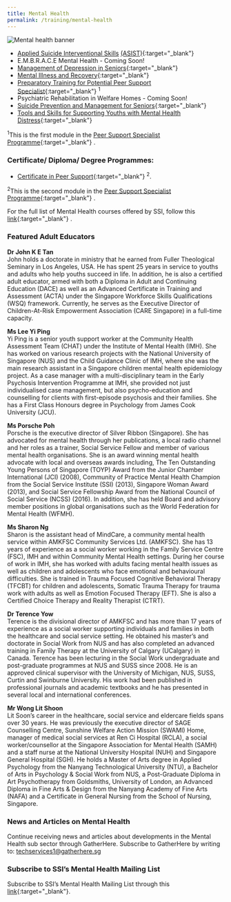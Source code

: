 ```yaml
---
title: Mental Health
permalink: /training/mental-health
---
```

![Mental health banner](/images/training/mental%20health%20SSI_header-banner-757-x-239px3.jpg)


-   [Applied Suicide Interventional Skills](https://e-services.ncss.gov.sg/Training/Course/TemplateSearch?Keyword=applied+suicide+) [(ASIST)](https://e-services.ncss.gov.sg/Training/Course/TemplateSearch?Keyword=applied+suicide+){:target="_blank"}   
-   E.M.B.R.A.C.E Mental Health - Coming Soon!
-   [Management of Depression in Seniors](https://e-services.ncss.gov.sg/Training/Course/TemplateSearch?Filter.Keyword=Management+of+depression+in+seniors&Filter.CourseDatesString=&Filter.TypeOfCourse.Value=&Filter.TypeOfCourse.Label=&Filter.CourseSubCategory.Id=14a99fd7-e127-e611-8112-000c296ee03a&Filter.CourseSubCategory.LogicalName=nis_coursesubcategory&Filter.CourseSubCategory.Name=Mental+Health&Filter.CourseSubCategory.ToRemove=False){:target="_blank"}   
-   [Mental Illness and Recovery](https://e-services.ncss.gov.sg/Training/Course/TemplateSearch?Filter.Keyword=mental+illness+and+recovery&Filter.CourseDatesString=&Filter.TypeOfCourse.Value=&Filter.TypeOfCourse.Label=&Filter.CourseSubCategory.Id=14a99fd7-e127-e611-8112-000c296ee03a&Filter.CourseSubCategory.LogicalName=nis_coursesubcategory&Filter.CourseSubCategory.Name=Mental+Health&Filter.CourseSubCategory.ToRemove=False){:target="_blank"}   
-   [Preparatory Training for Potential Peer Support Specialist](https://www.ssi.sg/Training-(1)/Mental-Health/Peer-Support-Specialist-Programme/Certificate-in-Peer-Support){:target="_blank"}  <sup>1</sup>
-   Psychiatric Rehabilitation in Welfare Homes - Coming Soon!
-   [Suicide Prevention and Management for Seniors](https://e-services.ncss.gov.sg/Training/Course/TemplateSearch?Keyword=Suicide+Prevention+and+Management+for+Seniors){:target="_blank"}   
-   [Tools and Skills for Supporting Youths with Mental Health Distress](https://e-services.ncss.gov.sg/Training/Course/TemplateSearch?Filter.Keyword=tools+and+skills+for+supporting+youths+with+mental+health&Filter.CourseDatesString=&Filter.TypeOfCourse.Value=&Filter.TypeOfCourse.Label=&Filter.CourseSubCategory.Id=&Filter.CourseSubCategory.LogicalName=&Filter.CourseSubCategory.Name=&Filter.CourseSubCategory.ToRemove=){:target="_blank"}   

<sup>1</sup>This is the first module in the  [Peer Support Specialist Programme](https://www.ssi.sg/Training-(1)/Mental-Health/Peer-Support-Specialist-Programme){:target="_blank"}   .

### Certificate/ Diploma/ Degree Programmes:

 - [Certificate in Peer Support](/training-(1)/cet-programmes/certificate-in-peer-support){:target="_blank"}   <sup>2</sup>.

<sup>2</sup>This is the second module in the  [Peer Support Specialist Programme](/training-(1)/cet-programmes/peer-support-specialist-programme){:target="_blank"}   .


For the full list of Mental Health courses offered by SSI, follow this  [link](http://e-services.ncss.gov.sg/Training/Course/TemplateSearch?Filter.Keyword=&Filter.CourseDatesString=&Filter.TypeOfCourse.Value=&Filter.TypeOfCourse.Label=&Filter.CourseSubCategory.Id=14a99fd7-e127-e611-8112-000c296ee03a&Filter.CourseSubCategory.LogicalName=nis_coursesubcategory&Filter.CourseSubCategory.Name=Mental+Health&Filter.CourseSubCategory.ToRemove=){:target="_blank"}   .


### Featured Adult Educators

**Dr John K E Tan**  
John holds a doctorate in ministry that he earned from Fuller Theological Seminary in Los Angeles, USA. He has spent 25 years in service to youths and adults who help youths succeed in life. In addition, he is also a certified adult educator, armed with both a Diploma in Adult and Continuing Education (DACE) as well as an Advanced Certificate in Training and Assessment (ACTA) under the Singapore Workforce Skills Qualifications (WSQ) framework. Currently, he serves as the Executive Director of Children-At-Risk Empowerment Association (CARE Singapore) in a full-time capacity.

**Ms Lee Yi Ping**  
Yi Ping is a senior youth support worker at the Community Health Assessment Team (CHAT) under the Institute of Mental Health (IMH). She has worked on various research projects with the National University of Singapore (NUS) and the Child Guidance Clinic of IMH, where she was the main research assistant in a Singapore children mental health epidemiology project. As a case manager with a multi-disciplinary team in the Early Psychosis Intervention Programme at IMH, she provided not just individualised case management, but also psycho-education and counselling for clients with first-episode psychosis and their families. She has a First Class Honours degree in Psychology from James Cook University (JCU).

**Ms Porsche Poh**  
Porsche is the executive director of Silver Ribbon (Singapore). She has advocated for mental health through her publications, a local radio channel and her roles as a trainer, Social Service Fellow and member of various mental health organisations. She is an award winning mental health advocate with local and overseas awards including, The Ten Outstanding Young Persons of Singapore (TOYP) Award from the Junior Chamber International (JCI) (2008), Community of Practice Mental Health Champion from the Social Service Institute (SSI) (2013), Singapore Woman Award (2013), and Social Service Fellowship Award from the National Council of Social Service (NCSS) (2016). In addition, she has held Board and advisory member positions in global organisations such as the World Federation for Mental Health (WFMH).

**Ms Sharon Ng**  
Sharon is the assistant head of MindCare, a community mental health service within AMKFSC Community Services Ltd. (AMKFSC). She has 13 years of experience as a social worker working in the Family Service Centre (FSC), IMH and within Community Mental Health settings. During her course of work in IMH, she has worked with adults facing mental health issues as well as children and adolescents who face emotional and behavioural difficulties. She is trained in Trauma Focused Cognitive Behavioral Therapy (TFCBT) for children and adolescents, Somatic Trauma Therapy for trauma work with adults as well as Emotion Focused Therapy (EFT). She is also a Certified Choice Therapy and Reality Therapist (CTRT).

**Dr Terence Yow**  
Terence is the divisional director of AMKFSC and has more than 17 years of experience as a social worker supporting individuals and families in both the healthcare and social service setting. He obtained his master’s and doctorate in Social Work from NUS and has also completed an advanced training in Family Therapy at the University of Calgary (UCalgary) in Canada. Terence has been lecturing in the Social Work undergraduate and post-graduate programmes at NUS and SUSS since 2008. He is an approved clinical supervisor with the University of Michigan, NUS, SUSS, Curtin and Swinburne University. His work had been published in professional journals and academic textbooks and he has presented in several local and international conferences.

**Mr Wong Lit Shoon**  
Lit Soon’s career in the healthcare, social service and eldercare fields spans over 30 years. He was previously the executive director of SAGE Counselling Centre, Sunshine Welfare Action Mission (SWAMI) Home, manager of medical social services at Ren Ci Hospital (RCLA), a social worker/counsellor at the Singapore Association for Mental Health (SAMH) and a staff nurse at the National University Hospital (NUH) and Singapore General Hospital (SGH).
He holds a Master of Arts degree in Applied Psychology from the Nanyang Technological University (NTU), a Bachelor of Arts in Psychology & Social Work from NUS, a Post-Graduate Diploma in Art Psychotherapy from Goldsmiths, University of London, an Advanced Diploma in Fine Arts & Design from the Nanyang Academy of Fine Arts (NAFA) and a Certificate in General Nursing from the School of Nursing, Singapore.

### News and Articles on Mental Health  
Continue receiving news and articles about developments in the Mental Health sub sector through GatherHere. Subscribe to GatherHere by writing to: <techservices1@gatherhere.sg>

### Subscribe to SSI’s Mental Health Mailing List
Subscribe to SSI’s Mental Health Mailing List through this [link](https://form.gov.sg/5d89ece98749e40012e55dba){:target="_blank"}.
